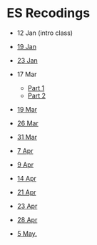 # ES Recodings 

- 12 Jan (intro class)

- [19 Jan](https://web.microsoftstream.com/video/8072fa43-0538-466d-92aa-238eb523fea5)

- [23 Jan](https://web.microsoftstream.com/video/ee00810c-0eaf-49bf-8240-6bf46fbf9d35)

- 17 Mar
  - [Part 1](https://learnermanipal.sharepoint.com/sites/DSD_III_SEM_B_2020/Shared%20Documents/Embedded%20Systems/Recordings/Assembly%20Language%20Programming-20210317_080336-Meeting%20Recording.mp4?web=1)
  - [Part 2](https://learnermanipal.sharepoint.com/sites/DSD_III_SEM_B_2020/Shared%20Documents/Embedded%20Systems/Recordings/Assembly%20Language%20Programming-20210317_091629-Meeting%20Recording.mp4?web=1)

- [19 Mar](https://learnermanipal.sharepoint.com/sites/DSD_III_SEM_B_2020/Shared%20Documents/Embedded%20Systems/Recordings/ARM%20Assembly%20language%20programming-20210319_100012-Meeting%20Recording.mp4?web=1)

- [26 Mar](https://learnermanipal.sharepoint.com/sites/DSD_III_SEM_B_2020/Shared%20Documents/Embedded%20Systems/Recordings/Assembly%20Language%20Programming-20210326_095955-Meeting%20Recording.mp4?web=1)

- [31 Mar](https://learnermanipal.sharepoint.com/sites/DSD_III_SEM_B_2020/Shared%20Documents/Embedded%20Systems/Recordings/Logical%20Instructions-20210331_080008-Meeting%20Recording.mp4?web=1)

- [7 Apr](https://learnermanipal.sharepoint.com/sites/DSD_III_SEM_B_2020/Shared%20Documents/Embedded%20Systems/Recordings/Programming-20210407_080337-Meeting%20Recording.mp4?web=1)

- [9 Apr](https://learnermanipal.sharepoint.com/sites/DSD_III_SEM_B_2020/Shared%20Documents/Embedded%20Systems/Recordings/Programming-20210409_095927-Meeting%20Recording.mp4?web=1)

- [14 Apr](https://learnermanipal.sharepoint.com/sites/DSD_III_SEM_B_2020/Shared%20Documents/Embedded%20Systems/Recordings/Programming-Logical%20instructions-20210414_080404-Meeting%20Recording.mp4?web=1)

- [21 Apr](https://learnermanipal.sharepoint.com/sites/DSD_III_SEM_B_2020/Shared%20Documents/Embedded%20Systems/Recordings/Programming-20210421_083740-Meeting%20Recording.mp4?web=1)

- [23 Apr](https://learnermanipal.sharepoint.com/sites/DSD_III_SEM_B_2020/Shared%20Documents/Embedded%20Systems/Recordings/Programming-20210423_100349-Meeting%20Recording.mp4?web=1)

- [28 Apr](https://learnermanipal.sharepoint.com/sites/DSD_III_SEM_B_2020/Shared%20Documents/Embedded%20Systems/Recordings/Assembly%20Language%20Programming-20210428_085108-Meeting%20Recording.mp4?web=1)

- [5 May.]()